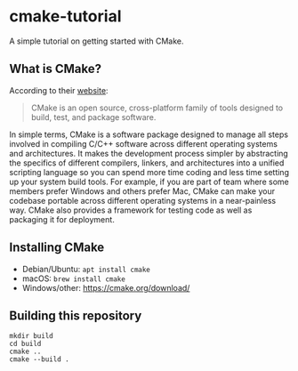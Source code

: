 # cmake-tutorial
A simple tutorial on getting started with CMake.

## What is CMake?
According to their [website](https://cmake.org/):

> CMake is an open source, cross-platform family of tools designed to build, test, and package software.

In simple terms, CMake is a software package designed to manage all steps involved in compiling C/C++ software across different operating systems and architectures. It makes the development process simpler by abstracting the specifics of different compilers, linkers, and architectures into a unified scripting language so you can spend more time coding and less time setting up your system build tools. For example, if you are part of team where some members prefer Windows and others prefer Mac, CMake can make your codebase portable across different operating systems in a near-painless way. CMake also provides a framework for testing code as well as packaging it for deployment.

## Installing CMake
- Debian/Ubuntu: `apt install cmake`
- macOS: `brew install cmake`
- Windows/other: https://cmake.org/download/

## Building this repository
```
mkdir build
cd build
cmake ..
cmake --build .
```
